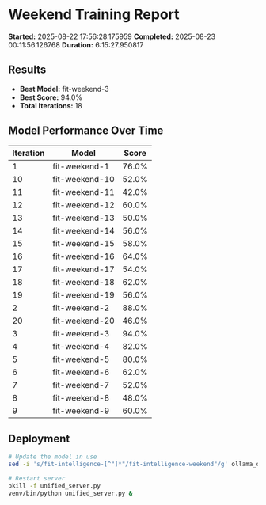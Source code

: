 # Weekend Training Report

**Started:** 2025-08-22 17:56:28.175959
**Completed:** 2025-08-23 00:11:56.126768
**Duration:** 6:15:27.950817

## Results

- **Best Model:** fit-weekend-3
- **Best Score:** 94.0%
- **Total Iterations:** 18

## Model Performance Over Time

| Iteration | Model | Score |
|-----------|-------|-------|
| 1 | fit-weekend-1 | 76.0% |
| 10 | fit-weekend-10 | 52.0% |
| 11 | fit-weekend-11 | 42.0% |
| 12 | fit-weekend-12 | 60.0% |
| 13 | fit-weekend-13 | 50.0% |
| 14 | fit-weekend-14 | 56.0% |
| 15 | fit-weekend-15 | 58.0% |
| 16 | fit-weekend-16 | 64.0% |
| 17 | fit-weekend-17 | 54.0% |
| 18 | fit-weekend-18 | 62.0% |
| 19 | fit-weekend-19 | 56.0% |
| 2 | fit-weekend-2 | 88.0% |
| 20 | fit-weekend-20 | 46.0% |
| 3 | fit-weekend-3 | 94.0% |
| 4 | fit-weekend-4 | 82.0% |
| 5 | fit-weekend-5 | 80.0% |
| 6 | fit-weekend-6 | 62.0% |
| 7 | fit-weekend-7 | 52.0% |
| 8 | fit-weekend-8 | 48.0% |
| 9 | fit-weekend-9 | 60.0% |

## Deployment

```bash
# Update the model in use
sed -i 's/fit-intelligence-[^"]*"/fit-intelligence-weekend"/g' ollama_query_parser.py

# Restart server
pkill -f unified_server.py
venv/bin/python unified_server.py &
```
